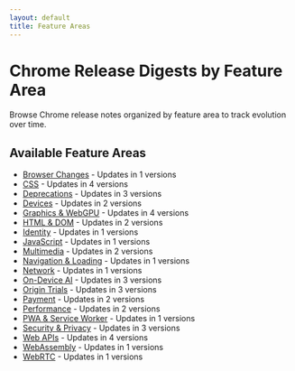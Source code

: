 ```yaml
---
layout: default
title: Feature Areas
---
```


# Chrome Release Digests by Feature Area

Browse Chrome release notes organized by feature area to track evolution over time.

## Available Feature Areas

- [Browser Changes](./browser-changes/) - Updates in 1 versions
- [CSS](./css/) - Updates in 4 versions
- [Deprecations](./deprecations/) - Updates in 3 versions
- [Devices](./devices/) - Updates in 2 versions
- [Graphics & WebGPU](./graphics-webgpu/) - Updates in 4 versions
- [HTML & DOM](./html-dom/) - Updates in 2 versions
- [Identity](./identity/) - Updates in 1 versions
- [JavaScript](./javascript/) - Updates in 1 versions
- [Multimedia](./multimedia/) - Updates in 2 versions
- [Navigation & Loading](./navigation-loading/) - Updates in 1 versions
- [Network](./network/) - Updates in 1 versions
- [On-Device AI](./on-device-ai/) - Updates in 3 versions
- [Origin Trials](./origin-trials/) - Updates in 3 versions
- [Payment](./payment/) - Updates in 2 versions
- [Performance](./performance/) - Updates in 2 versions
- [PWA & Service Worker](./pwa-service-worker/) - Updates in 1 versions
- [Security & Privacy](./security-privacy/) - Updates in 3 versions
- [Web APIs](./webapi/) - Updates in 4 versions
- [WebAssembly](./webassembly/) - Updates in 1 versions
- [WebRTC](./webrtc/) - Updates in 1 versions
